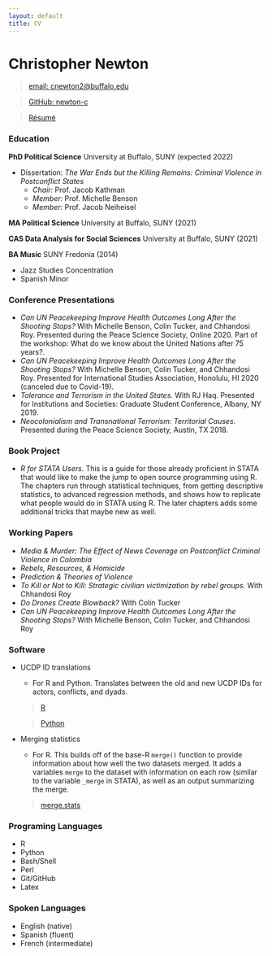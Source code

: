 ```yaml
---
layout: default
title: CV
---
```


# Christopher Newton
> [email: cnewton2@buffalo.edu](mailto:cnewton2@buffalo.edu)

> [GitHub: newton-c](https://github.com/newton-c/)

> [Résumé](https://github.com/newton-c/Home/tree/main/assets/newton_resume.pdf)

### Education
**PhD Political Science** University at Buffalo, SUNY (expected 2022)

- Dissertation: *The War Ends but the Killing Remains: Criminal Violence in Postconflict States*
  - *Chair:* Prof. Jacob Kathman
  - *Member:* Prof. Michelle Benson
  - *Member:* Prof. Jacob Neiheisel

**MA Political Science** University at Buffalo, SUNY (2021)

**CAS Data Analysis for Social Sciences** University at Buffalo, SUNY (2021)

**BA Music** SUNY Fredonia (2014)
- Jazz Studies Concentration
- Spanish Minor

### Conference Presentations
- *Can UN Peacekeeping Improve Health Outcomes Long After the Shooting Stops?* With Michelle Benson, Colin Tucker, and Chhandosi Roy. Presented during the Peace Science Society, Online 2020. Part of the workshop: What do we know about the United Nations after 75 years?.
- *Can UN Peacekeeping Improve Health Outcomes Long After the Shooting Stops?* With Michelle Benson, Colin Tucker, and Chhandosi Roy. Presented for International Studies Association, Honolulu, HI 2020 (canceled due to Covid-19).
- *Tolerance and Terrorism in the United States.* With RJ Haq. Presented for Institutions and Societies: Graduate Student Conference, Albany, NY 2019.
- *Neocolonialism and Transnational Terrorism: Territorial Causes*. Presented during the Peace Science Society, Austin, TX 2018.

### Book Project
- *R for STATA Users*. This is a guide for those already proficient in STATA that would like to make the jump to open source programming using R. The chapters run through statistical techniques, from getting descriptive statistics, to advanced regression methods, and shows how to replicate what people would do in STATA using R. The later chapters adds some additional tricks that maybe new as well.

### Working Papers
- *Media & Murder: The Effect of News Coverage on Postconflict Criminal Violence in Colombia*
- *Rebels, Resources, & Homicide*
- *Prediction & Theories of Violence*
- *To Kill or Not to Kill: Strategic civilian victimization by rebel groups.* With Chhandosi Roy
- *Do Drones Create Blowback?* With Colin Tucker
- *Can UN Peacekeeping Improve Health Outcomes Long After the Shooting Stops?* With Michelle Benson, Colin Tucker, and Chhandosi Roy

### Software
- UCDP ID translations
  - For R and Python. Translates between the old and new UCDP IDs for actors, conflicts, and dyads.

  > [R](https://github.com/newton-c/UCDP_ID_translation_R)

  > [Python](https://github.com/newton-c/UCDP_ID_translation_python)
- Merging statistics
  - For R. This builds off of the base-R `merge()` function to provide information about how well the two datasets merged. It adds a variables `merge` to the dataset with information on each row (similar to the variable `_merge` in STATA), as well as an output summarizing the merge.

  > [merge.stats](https://github.com/newton-c/merge_stats_R)

### Programing Languages
- R
- Python
- Bash/Shell
- Perl
- Git/GitHub
- Latex

### Spoken Languages
- English (native)
- Spanish (fluent)
- French (intermediate)
